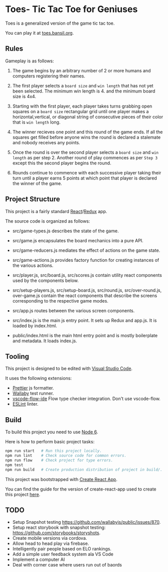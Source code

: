 # Toes- Tic Tac Toe for Geniuses

Toes is a generalized version of the game tic tac toe.

You can play it at [toes.bansil.org](http://toes.bansil.org).

## Rules

Gameplay is as follows:

 1. The game begins by an arbitrary number of 2 or more humans and computers registering their names.

 2. The first player selects a `board size` and `win length` that has not yet been selected. The minimum win length is 4. and the minimum board size is 4x4.

 3. Starting with the first player, each player takes turns grabbing open squares on a `board size` rectangular grid until one player makes a horizontal,vertical, or diagonal string of consecutive pieces of their color that is `win length` long.

 4. The winner recieves one point and this round of the game ends. If all the squares get filled before anyone wins the round is declared a stalemate and nobody receives any points.

 5. Once the round is over the second player selects a `board size` and `win length` as per step 2. Another round of play commences as per `Step 3` except this the second player begins the round.

 6. Rounds continue to commence with each successive player taking their turn until a player earns 5 points at which point that player is declared the winner of the game.

## Project Structure

This project is a fairly standard [React](https://facebook.github.io/react/)/[Redux](http://redux.js.org) app.

The source code is organized as follows:

 - src/game-types.js describes the state of the game.
 - src/game.js encapsulates the board mechanics into a pure API.
 - src/game-reducers.js mediates the effect of actions on the game state.
 - src/game-actions.js provides factory function for creating instances of the various actions.

 - src/player.js, src/board.js, src/scores.js contain utility react components used by the components below.

 - src/setup-players.js, src/setup-board.js, src/round.js, src/over-round.js, over-game.js contain the react components that describe the screens corresponding to the respective game modes.

 - src/app.js routes between the various screen components.
 - src/index.js is the main js entry point. It sets up Redux and app.js. It is loaded by index.html.
 - public/index.html is the main html entry point and is mostly boilerplate and metadata. It loads index.js.

## Tooling

This project is designed to be edited with [Visual Studio Code](https://code.visualstudio.com/).

It uses the following extensions:
 - [Prettier](https://marketplace.visualstudio.com/items?itemName=esbenp.prettier-vscode) js formatter.
 - [Wallaby](http://dm.gl/2015/11/26/wallaby-for-visual-studio-code/) test runner.
 - [vscode-flow-ide](https://marketplace.visualstudio.com/items?itemName=gcazaciuc.vscode-flow-ide) Flow type checker integration. Don't use vscode-flow.
 - [ESLint](https://marketplace.visualstudio.com/items?itemName=dbaeumer.vscode-eslint) linter.

## Build

To build this project you need to use [Node 6](https://nodejs.org).

Here is how to perform basic project tasks:

```sh
npm run start   # Run this project locally.
npm run lint    # Check source code for common errors.
npm run flow    # Check project for type errors.
npm test
npm run build   # Create production distribution of project in build/.
```

This project was bootstrapped with [Create React App](https://github.com/facebookincubator/create-react-app).

You can find the guide for the version of create-react-app used to create this project [here](https://github.com/facebookincubator/create-react-app/blob/4d7b7544e74db1aaca22e847b233ed1f3b95b72b/packages/react-scripts/template/README.md).

## TODO

 - Setup Snapshot testing https://github.com/wallabyjs/public/issues/870.
 - Setup react storybook with snapshot testing: https://github.com/storybooks/storyshots.
 - Create mobile versions via cordova.
 - Allow head to head play via firebase.
 - Intelligently pair people based on ELO rankings.
 - Add a simple user feedback system ala VS Code
 - Implement a computer AI
 - Deal with corner case where users run out of baords